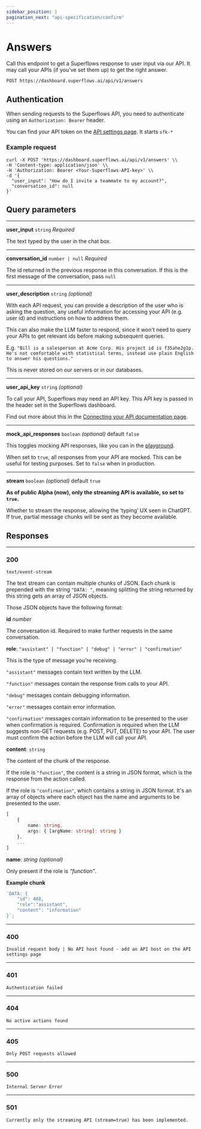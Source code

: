 ```yaml
---
sidebar_position: 1
pagination_next: "api-specification/confirm"
---
```


# Answers

Call this endpoint to get a Superflows response to user input via our API. It may call your APIs (if you've set them up) to get the right answer.

`POST https://dashboard.superflows.ai/api/v1/answers`

## Authentication

When sending requests to the Superflows API, you need to authenticate using an `Authorization: Bearer` header.

You can find your API token on the [API settings page](https://dashboard.superflows.ai/api-settings). It starts `sfk-*`

### Example request

```
curl -X POST 'https://dashboard.superflows.ai/api/v1/answers' \\
-H 'Content-type: application/json' \\
-H 'Authorization: Bearer <Your-Superflows-API-key>' \\
-d '{
  "user_input": "How do I invite a teammate to my account?",
  "conversation_id": null
}'
```

## Query parameters

---

**user_input** `string` _Required_

The text typed by the user in the chat box.

---

**conversation_id** `number | null` _Required_

The id returned in the previous response in this conversation. If this is the first message of the conversation, pass `null`

---

**user_description** `string` _(optional)_

With each API request, you can provide a description of the user who is asking the question, any useful information for accessing your API (e.g. user id) and instructions on how to address them.

This can also make the LLM faster to respond, since it won't need to query your APIs to get relevant ids before making subsequent queries.

E.g. `"Bill is a salesperson at Acme Corp. His project id is f35ahe2g1p. He's not comfortable with statistical terms, instead use plain English to answer his questions."`

This is never stored on our servers or in our databases.

---

**user_api_key** `string` _(optional)_

To call your API, Superflows may need an API key. This API key is passed in the header set in the Superflows dashboard.

Find out more about this in the [Connecting your API documentation page](/docs/connecting-your-api/api-host).

---

**mock_api_responses** `boolean` _(optional)_ default `false`

This toggles mocking API responses, like you can in the [playground](/docs/playground/mock-api-responses).

When set to `true`, all responses from your API are mocked. This can be useful for testing purposes. Set to `false` when in production.

---

**stream** `boolean` _(optional)_ default `true`

**As of public Alpha (now), only the streaming API is available, so set to `true`.**

Whether to stream the response, allowing the ‘typing’ UX seen in ChatGPT. If true, partial message chunks will be sent as they become available.

## Responses

---

### **200**

`text/event-stream`

The text stream can contain multiple chunks of JSON. Each chunk is prepended with the string `"DATA: "`, meaning splitting the string returned by this string gets an array of JSON objects.

Those JSON objects have the following format:

**id** _number_

The conversation id. Required to make further requests in the same conversation.

**role**: `"assistant" | "function" | "debug" | "error" | "confirmation"`

This is the type of message you're receiving.

`"assistant"` messages contain text written by the LLM.

`"function"` messages contain the response from calls to your API.

`"debug"` messages contain debugging information.

`"error"` messages contain error information.

`"confirmation"` messages contain information to be presented to the user when confirmation is required. Confirmation is required when the LLM suggests non-GET requests (e.g. POST, PUT, DELETE) to your API. The user must confirm the action before the LLM will call your API.

**content**: `string`

The content of the chunk of the response.

If the role is `"function"`, the content is a string in JSON format, which is the response from the action called.

If the role is `"confirmation"`, which contains a string in JSON format. It's an array of objects where each object has the name and arguments to be presented to the user.

```ts
[
    {
        name: string,
        args: { [argName: string]: string }
    },
    ...
]
```

**name**: _string (optional)_

Only present if the role is _“function”_.

**Example chunk**

```js
`DATA: {
    "id": 488,
    "role":"assistant",
    "content": "information"
}`;
```

---

### **400**

    Invalid request body | No API host found - add an API host on the API settings page

---

### **401**

    Authentication failed

---

### **404**

    No active actions found

---

### **405**

    Only POST requests allowed

---

### **500**

    Internal Server Error

---

### **501**

    Currently only the streaming API (stream=true) has been implemented.
